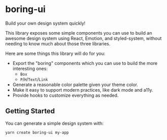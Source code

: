 # boring-ui

Build your own design system quickly!

This library exposes some simple components you can use to build an awesome design system using React, Emotion, and
styled-system, without needing to know much about those three libraries.

Here are some things this library will do for you:

- Export the "boring" components which you can use to build the more interesting ones:
  - `Box`
  - `P`/`H`/`Text`/`Link`
- Generate a reasonable color palette given your theme color.
- Make it easy to support modern practices, like dark mode and a11y.
- Provide hooks to customize everything as needed.

## Getting Started

You can generate a simple design system with:

```bash
yarn create boring-ui my-app
```
